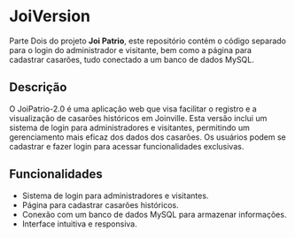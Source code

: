 # JoiVersion
Parte Dois do projeto **Joi Patrio**, este repositório contém o código separado para o login do administrador e visitante, bem como a página para cadastrar casarões, tudo conectado a um banco de dados MySQL.

## Descrição

O JoiPatrio-2.0 é uma aplicação web que visa facilitar o registro e a visualização de casarões históricos em Joinville. Esta versão inclui um sistema de login para administradores e visitantes, permitindo um gerenciamento mais eficaz dos dados dos casarões. Os usuários podem se cadastrar e fazer login para acessar funcionalidades exclusivas.

## Funcionalidades

- Sistema de login para administradores e visitantes.
- Página para cadastrar casarões históricos.
- Conexão com um banco de dados MySQL para armazenar informações.
- Interface intuitiva e responsiva.
